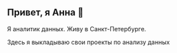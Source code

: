 ## Привет, я Анна 👋
Я аналитик данных. Живу в Санкт-Петербурге.

Здесь я выкладываю свои проекты по анализу данных

<!--
**akrupko/akrupko** is a ✨ _special_ ✨ repository because its `README.md` (this file) appears on your GitHub profile.

Here are some ideas to get you started:

- 🔭 I’m currently working on ...
- 🌱 I’m currently learning ...
- 👯 I’m looking to collaborate on ...
- 🤔 I’m looking for help with ...
- 💬 Ask me about ...
- 📫 How to reach me: ...
- 😄 Pronouns: ...
- ⚡ Fun fact: ...
-->
